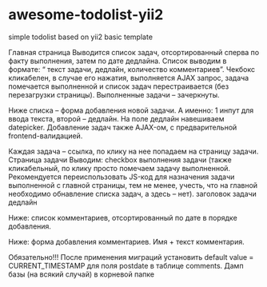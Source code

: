 # awesome-todolist-yii2
simple todolist based on yii2 basic template

Главная страница
Выводится список задач, отсортированный сперва по факту выполнения, затем по дате дедлайна. Список выводим в формате: “<checkbox> текст задачи, дедлайн, количество комментариев”. Чекбокс кликабелен, в случае его нажатия, выполняется AJAX запрос, задача помечается выполненной и список задач перестраивается (без перезагрузки страницы). Выполненные задачи – зачеркнуты.

Ниже списка – форма добавления новой задачи. А именно: 1 инпут для ввода текста, второй – дедлайн. На поле дедлайн навешиваем datepicker. Добавление задач также AJAX-ом, с предварительной frontend-валидацией.

Каждая задача – ссылка, по клику на нее попадаем на страницу задачи.
Страница задачи
Выводим:
checkbox выполнения задачи (также кликабельный, по клику просто помечаем задачу выполненной. Рекомендуется переиспользовать JS-код для назначения задачи выполненной с главной страницы, тем не менее, учесть, что на главной необходимо обнавление списка задач, а здесь – нет).
заголовок задачи
дедлайн

Ниже: список комментариев, отсортированный по дате в порядке добавления.

Ниже: форма добавления комментариев. Имя + текст комментария.

Обязательно!!!
После применения миграций установить default value = CURRENT_TIMESTAMP для поля postdate в таблице comments.
Дамп базы (на всякий случай) в корневой папке
